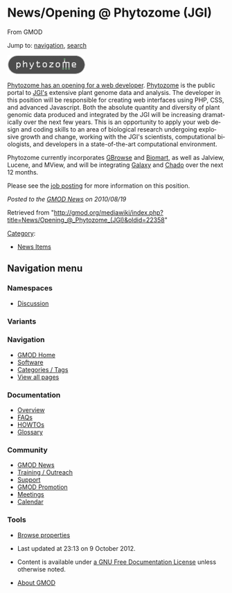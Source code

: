 <div id="mw-page-base" class="noprint">

</div>

<div id="mw-head-base" class="noprint">

</div>

<div id="content" class="mw-body" role="main">

<span id="top"></span>

<div id="mw-js-message" style="display:none;">

</div>



# <span dir="auto">News/Opening @ Phytozome (JGI)</span>

<div id="bodyContent">

<div id="siteSub">

From GMOD

</div>

<div id="contentSub">

</div>

<div id="jump-to-nav" class="mw-jump">

Jump to: [navigation](#mw-navigation), [search](#p-search)

</div>

<div id="mw-content-text" class="mw-content-ltr" lang="en" dir="ltr">

<div class="floatright">

<a
href="http://careers.crijob.com/lbnlcareers/detailsRedirect.asp?jid=24813&amp;p=1"
rel="nofollow" title="Opening at Phytozome"><img
src="../../mediawiki/images/thumb/7/7c/PhytozomeLogo.jpg/180px-PhytozomeLogo.jpg.png"
srcset="../../mediawiki/images/thumb/7/7c/PhytozomeLogo.jpg/270px-PhytozomeLogo.jpg.png 1.5x, ../../mediawiki/images/7/7c/PhytozomeLogo.jpg 2x"
width="180" height="44" alt="Opening at Phytozome" /></a>

</div>

<a
href="http://careers.crijob.com/lbnlcareers/detailsRedirect.asp?jid=24813&amp;p=1"
class="external text" rel="nofollow">Phytozome has an opening for a web
developer</a>. <a href="http://www.phytozome.net" class="external text"
rel="nofollow">Phytozome</a> is the public portal to
<a href="http://www.jgi.doe.gov/" class="external text"
rel="nofollow">JGI's</a> extensive plant genome data and analysis. The
developer in this position will be responsible for creating web
interfaces using PHP, CSS, and advanced Javascript. Both the absolute
quantity and diversity of plant genomic data produced and integrated by
the JGI will be increasing dramatically over the next few years. This is
an opportunity to apply your web design and coding skills to an area of
biological research undergoing explosive growth and change, working with
the JGI's scientists, computational biologists, and developers in a
state-of-the-art computational environment.

Phytozome currently incorporates [GBrowse](../GBrowse.1 "GBrowse") and
<a href="../Biomart" class="mw-redirect" title="Biomart">Biomart</a>, as
well as Jalview, Lucene, and MView, and will be integrating
[Galaxy](../Galaxy.1 "Galaxy") and
<a href="../Chado" class="mw-redirect" title="Chado">Chado</a> over the
next 12 months.

Please see the <a
href="http://careers.crijob.com/lbnlcareers/detailsRedirect.asp?jid=24813&amp;p=1"
class="external text" rel="nofollow">job posting</a> for more
information on this position.

  

<div class="newsfooter">

*Posted to the [GMOD News](../GMOD_News "GMOD News") on 2010/08/19*

</div>

</div>

<div class="printfooter">

Retrieved from
"<http://gmod.org/mediawiki/index.php?title=News/Opening_@_Phytozome_(JGI)&oldid=22358>"

</div>

<div id="catlinks" class="catlinks">

<div id="mw-normal-catlinks" class="mw-normal-catlinks">

[Category](../Special:Categories "Special:Categories"):

- [News Items](../Category:News_Items "Category:News Items")

</div>

</div>

<div class="visualClear">

</div>

</div>

</div>

<div id="mw-navigation">

## Navigation menu

<div id="mw-head">



<div id="left-navigation">

<div id="p-namespaces" class="vectorTabs" role="navigation"
aria-labelledby="p-namespaces-label">

### Namespaces


- <span id="ca-talk"><a
  href="http://gmod.org/mediawiki/index.php?title=Talk:News/Opening_@_Phytozome_(JGI)&amp;action=edit&amp;redlink=1"
  accesskey="t"
  title="Discussion about the content page [t]">Discussion</a></span>

</div>

<div id="p-variants" class="vectorMenu emptyPortlet" role="navigation"
aria-labelledby="p-variants-label">

### 

### Variants[](#)

<div class="menu">

</div>

</div>

</div>





</div>

</div>

</div>

<div id="mw-panel">

<div id="p-logo" role="banner">

<a href="../Main_Page"
style="background-image: url(../../images/GMOD-cogs.png);"
title="Visit the main page"></a>

</div>

<div id="p-Navigation" class="portal" role="navigation"
aria-labelledby="p-Navigation-label">

### Navigation

<div class="body">

- <span id="n-GMOD-Home">[GMOD Home](../Main_Page)</span>
- <span id="n-Software">[Software](../GMOD_Components)</span>
- <span id="n-Categories-.2F-Tags">[Categories /
  Tags](../Categories)</span>
- <span id="n-View-all-pages">[View all
  pages](../Special:AllPages)</span>

</div>

</div>

<div id="p-Documentation" class="portal" role="navigation"
aria-labelledby="p-Documentation-label">

### Documentation

<div class="body">

- <span id="n-Overview">[Overview](../Overview)</span>
- <span id="n-FAQs">[FAQs](../Category:FAQ)</span>
- <span id="n-HOWTOs">[HOWTOs](../Category:HOWTO)</span>
- <span id="n-Glossary">[Glossary](../Glossary)</span>

</div>

</div>

<div id="p-Community" class="portal" role="navigation"
aria-labelledby="p-Community-label">

### Community

<div class="body">

- <span id="n-GMOD-News">[GMOD News](../GMOD_News)</span>
- <span id="n-Training-.2F-Outreach">[Training /
  Outreach](../Training_and_Outreach)</span>
- <span id="n-Support">[Support](../Support)</span>
- <span id="n-GMOD-Promotion">[GMOD Promotion](../GMOD_Promotion)</span>
- <span id="n-Meetings">[Meetings](../Meetings)</span>
- <span id="n-Calendar">[Calendar](../Calendar)</span>

</div>

</div>

<div id="p-tb" class="portal" role="navigation"
aria-labelledby="p-tb-label">

### Tools

<div class="body">


- <span id="t-smwbrowselink"><a href="../Special:Browse/News-2FOpening_@_Phytozome_(JGI)"
  rel="smw-browse">Browse properties</a></span>


</div>

</div>

</div>

</div>

<div id="footer" role="contentinfo">

- <span id="footer-info-lastmod">Last updated at 23:13 on 9 October
  2012.</span>
<!-- - <span id="footer-info-viewcount">7,342 page views.</span> -->
- <span id="footer-info-copyright">Content is available under
  <a href="http://www.gnu.org/licenses/fdl-1.3.html" class="external"
  rel="nofollow">a GNU Free Documentation License</a> unless otherwise
  noted.</span>

<!-- -->

- <span id="footer-places-about">[About
  GMOD](../GMOD:About "GMOD:About")</span>

<!-- -->






</div>
